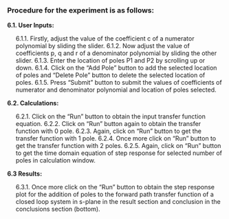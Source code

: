### Procedure for the experiment is as follows:

<p style="margin-left:0px;"><strong>6.1. User Inputs:</strong></p>
                 <p style="margin-left:20px;">6.1.1. Firstly, adjust the value of the coefficient c of a numerator polynomial by sliding the 
                            slider.
                 6.1.2. Now adjust the value of coefficients p, q and r of a denominator polynomial by sliding
                            the other slider.
                 6.1.3. Enter the location of poles P1 and P2 by scrolling up or down. 
                 6.1.4. Click on the “Add Pole” button to add the selected location of poles and  “Delete Pole”         
                            button to delete the selected location of poles.          
                 6.1.5. Press “Submit” button to submit the values of coefficients of numerator and 
                           denominator polynomial and location of poles selected.</p>

<p style="margin-left:0px;"><strong>6.2. Calculations:</strong></p>
                <p style="margin-left:20px;">6.2.1. Click on the “Run” button to obtain the input transfer function equation.
                6.2.2. Click on  “Run” button again to obtain the transfer function with 0 pole.
                6.2.3. Again, click on  “Run”  button to get the transfer function with 1 pole.
                6.2.4. Once more click on  “Run”  button to get the transfer function with 2 poles.
                6.2.5. Again, click on  “Run”  button to get the time domain equation of step response for selected number of poles in calculation window.</p>
<p style="margin-left:0px;"><strong>6.3 Results:</strong></p>
                <p style="margin-left:20px;">6.3.1. Once more click on the  “Run”  button to obtain the step response plot for the addition of poles to the forward path transfer function of a closed loop system in s-plane in the result section and conclusion in the conclusions section (bottom).</p>

